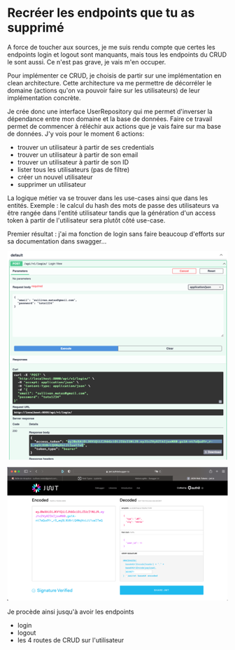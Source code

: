# Recréer les endpoints que tu as supprimé

A force de toucher aux sources, je me suis rendu
compte que certes les endpoints login et logout
sont manquants, mais tous les endpoints
du CRUD le sont aussi. Ce n'est pas grave, je vais
m'en occuper.

Pour implémenter ce CRUD, je choisis de partir
sur une implémentation en clean architecture.
Cette architecture va me permettre de décorréler
le domaine (actions qu'on va pouvoir faire
sur les utilisateurs) de leur implémentation
concrète.

Je crée donc une interface UserRepository qui
me permet d'inverser la dépendance entre mon
domaine et la base de données. 
Faire ce travail permet de commencer à réléchir
aux actions que je vais faire sur ma base
de données. J'y vois pour le moment 6 actions:
- trouver un utilisateur à partir de ses credentials
- trouver un utilisateur à partir de son email
- trouver un utilisateur à partir de son ID
- lister tous les utilisateurs (pas de filtre)
- créer un nouvel utilisateur
- supprimer un utilisateur

La logique métier va se trouver dans les use-cases
ainsi que dans les entités. Exemple : le calcul
du hash des mots de passe des utilisateurs
va être rangée dans l'entité utilisateur
tandis que la génération d'un access token
à partir de l'utilisateur sera plutôt côté 
use-case.

Premier résultat : j'ai ma fonction de login sans
faire beaucoup d'efforts sur sa documentation
dans swagger...

![requete de login dans swagger](images/login-request.png)

![verification du token](images/token-verification.png)

Je procède ainsi jusqu'à avoir les endpoints
- login
- logout
- les 4 routes de CRUD sur l'utilisateur

